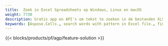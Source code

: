 ```yaml
---
title:  Zoek in Excel Spreadsheets op Windows, Linux en macOS
weight: 7730
description: Gratis app en API's om tekst te zoeken in de bestanden XLS, XLSX en ODS
keywords: [Aspose.Cells., search words with pattern in Excel file., find words with pattern in Excel file., search string with pattern in Excel file., find words with pattern in Excel file., search words in excel file., find words in excel file., search string in excel file., find string in excel file]
---
```

{{< blocks/products/pf/agp/feature-solution >}} 


